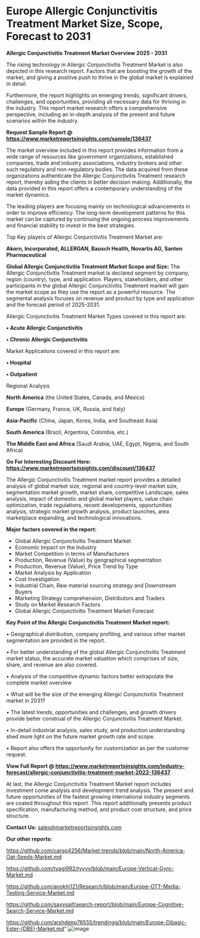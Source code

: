 # Europe Allergic Conjunctivitis Treatment Market Size, Scope, Forecast to 2031

<Strong> Allergic Conjunctivitis Treatment Market Overview 2025 - 2031</strong>

The rising technology in Allergic Conjunctivitis Treatment Market is also depicted in this research report. Factors that are boosting the growth of the market, and giving a positive push to thrive in the global market is explained in detail.

Furthermore, the report highlights on emerging trends, significant drivers, challenges, and opportunities, providing all necessary data for thriving in the industry. This report market research offers a comprehensive perspective, including an in-depth analysis of the present and future scenarios within the industry.

<strong>Request Sample Report @ <a href=https://www.marketreportsinsights.com/sample/136437>https://www.marketreportsinsights.com/sample/136437</a></strong>

The market overview included in this report provides information from a wide range of resources like government organizations, established companies, trade and industry associations, industry brokers and other such regulatory and non-regulatory bodies. The data acquired from these organizations authenticate the Allergic Conjunctivitis Treatment research report, thereby aiding the clients in better decision making. Additionally, the data provided in this report offers a contemporary understanding of the market dynamics.

The leading players are focusing mainly on technological advancements in order to improve efficiency. The long-term development patterns for this market can be captured by continuing the ongoing process improvements and financial stability to invest in the best strategies.

Top Key players of Allergic Conjunctivitis Treatment Market are:

<strong>Akorn, Incorporated, ALLERGAN, Bausch Health, Novartis AG, Santen Pharmaceutical</strong>

<strong><b>Global Allergic Conjunctivitis Treatment Market Scope and Size:</b></strong>
The Allergic Conjunctivitis Treatment market is declared segment by company, region (country), type, and application. Players, stakeholders, and other participants in the global Allergic Conjunctivitis Treatment market will gain the market scope as they use the report as a powerful resource. The segmental analysis focuses on revenue and product by type and application and the forecast period of 2025-2031.

Allergic Conjunctivitis Treatment Market Types covered in this report are:

<strong>• Acute Allergic Conjunctivitis

• Chronic Allergic Conjunctivitis</strong>

Market Applications covered in this report are:

<strong>• Hospital

• Outpatient</strong> 

Regional Analysis

<strong>North America</strong> (the United States, Canada, and Mexico)

<strong>Europe</strong> (Germany, France, UK, Russia, and Italy)

<strong>Asia-Pacific</strong> (China, Japan, Korea, India, and Southeast Asia)

<strong>South America</strong> (Brazil, Argentina, Colombia, etc.)

<strong>The Middle East and Africa</strong> (Saudi Arabia, UAE, Egypt, Nigeria, and South Africa)

<strong>Go For Interesting Discount Here: <a href=https://www.marketreportsinsights.com/discount/136437>https://www.marketreportsinsights.com/discount/136437</a></strong>

The Allergic Conjunctivitis Treatment market report provides a detailed analysis of global market size, regional and country-level market size, segmentation market growth, market share, competitive Landscape, sales analysis, impact of domestic and global market players, value chain optimization, trade regulations, recent developments, opportunities analysis, strategic market growth analysis, product launches, area marketplace expanding, and technological innovations.

<strong><b>Major factors covered in the report:</b></strong>
<ul>
  <li>Global Allergic Conjunctivitis Treatment Market </li>
  <li>Economic Impact on the Industry</li>
  <li>Market Competition in terms of Manufacturers</li>
  <li>Production, Revenue (Value) by geographical segmentation</li>
  <li>Production, Revenue (Value), Price Trend by Type</li>
  <li>Market Analysis by Application</li>
  <li>Cost Investigation</li>
  <li>Industrial Chain, Raw material sourcing strategy and Downstream Buyers</li>
  <li>Marketing Strategy comprehension, Distributors and Traders</li>
  <li>Study on Market Research Factors</li>
  <li>Global Allergic Conjunctivitis Treatment Market Forecast</li>
</ul>

<strong><b>Key Point of the Allergic Conjunctivitis Treatment Market report:</b></strong>

• Geographical distribution, company profiling, and various other market segmentation are provided in the report.

• For better understanding of the global Allergic Conjunctivitis Treatment market status, the accurate market valuation which comprises of size, share, and revenue are also covered.

• Analysis of the competitive dynamic factors better extrapolate the complete market overview

• What will be the size of the emerging Allergic Conjunctivitis Treatment market in 2031?

• The latest trends, opportunities and challenges, and growth drivers provide better construal of the Allergic Conjunctivitis Treatment Market.

• In-detail industrial analysis, sales study, and production understanding shed more light on the future market growth rate and scope.

• Report also offers the opportunity for customization as per the customer request.

<strong><b>View Full Report @ <a href=https://www.marketreportsinsights.com/industry-forecast/allergic-conjunctivitis-treatment-market-2022-136437>https://www.marketreportsinsights.com/industry-forecast/allergic-conjunctivitis-treatment-market-2022-136437</a></b></strong>


At last, the Allergic Conjunctivitis Treatment Market report includes investment come analysis and development trend analysis. The present and future opportunities of the fastest growing international industry segments are coated throughout this report. This report additionally presents product specification, manufacturing method, and product cost structure, and price structure.

<strong>Contact Us:</strong>
sales@marketreportsinsights.com

<strong>Our other reports:</strong>

<a href=https://github.com/cargo4256/Market-trends/blob/main/North-America-Oat-Seeds-Market.md>https://github.com/cargo4256/Market-trends/blob/main/North-America-Oat-Seeds-Market.md</a>

<a href=https://github.com/tyagi992/tyyyy/blob/main/Europe-Vertical-Gyro-Market.md>https://github.com/tyagi992/tyyyy/blob/main/Europe-Vertical-Gyro-Market.md</a>

<a href=https://github.com/anokhi121/Research/blob/main/Europe-OTT-Media-Testing-Service-Market.md>https://github.com/anokhi121/Research/blob/main/Europe-OTT-Media-Testing-Service-Market.md</a>

<a href=https://github.com/sayysaif/search-report/blob/main/Europe-Cognitive-Search-Service-Market.md>https://github.com/sayysaif/search-report/blob/main/Europe-Cognitive-Search-Service-Market.md</a>

<a href=https://github.com/arshdeep76555/trendingg/blob/main/Europe-Dibasic-Ester-(DBE)-Market.md>https://github.com/arshdeep76555/trendingg/blob/main/Europe-Dibasic-Ester-(DBE)-Market.md</a>"
![image](https://github.com/user-attachments/assets/c6490762-7126-4f75-a9a3-b59c2af17f95)
